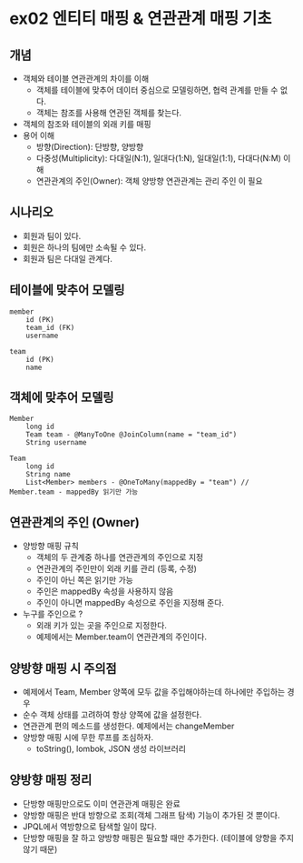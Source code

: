 # ex02 엔티티 매핑 & 연관관계 매핑 기초
## 개념
- 객체와 테이블 연관관계의 차이를 이해
    - 객체를 테이블에 맞추어 데이터 중심으로 모델링하면, 협력 관계를 만들 수 없다.
    - 객체는 참조를 사용해 연관된 객체를 찾는다.
- 객체의 참조와 테이블의 외래 키를 매핑
- 용어 이해
    - 방향(Direction): 단방향, 양방향
    - 다중성(Multiplicity): 다대일(N:1), 일대다(1:N), 일대일(1:1), 다대다(N:M) 이해
    - 연관관계의 주인(Owner): 객체 양방향 연관관계는 관리 주인 이 필요

## 시나리오
- 회원과 팀이 있다.
- 회원은 하나의 팀에만 소속될 수 있다.
- 회원과 팀은 다대일 관계다.

## 테이블에 맞추어 모델링
```text
member
    id (PK)
    team_id (FK)
    username

team
    id (PK)
    name
```

## 객체에 맞추어 모델링
```text
Member
    long id
    Team team - @ManyToOne @JoinColumn(name = "team_id")
    String username

Team
    long id
    String name
    List<Member> members - @OneToMany(mappedBy = "team") // Member.team - mappedBy 읽기만 가능
```

## 연관관계의 주인 (Owner)
- 양방향 매핑 규칙
    - 객체의 두 관계중 하나를 연관관계의 주인으로 지정
    - 연관관계의 주인만이 외래 키를 관리 (등록, 수정)
    - 주인이 아닌 쪽은 읽기만 가능
    - 주인은 mappedBy 속성을 사용하지 않음
    - 주인이 아니면 mappedBy 속성으로 주인을 지정해 준다.
- 누구를 주인으로 ?
    - 외래 키가 있는 곳을 주인으로 지정한다.
    - 예제에서는 Member.team이 연관관계의 주인이다.

## 양방향 매핑 시 주의점
- 예제에서 Team, Member 양쪽에 모두 값을 주입해야하는데 하나에만 주입하는 경우
- 순수 객체 상태를 고려하여 항상 양쪽에 값을 설정한다.
- 연관관계 편의 메소드를 생성한다. 예제에서는 changeMember
- 양방향 매핑 시에 무한 루프를 조심하자.
    - toString(), lombok, JSON 생성 라이브러리
  
## 양방향 매핑 정리
- 단방향 매핑만으로도 이미 연관관계 매핑은 완료
- 양방향 매핑은 반대 방향으로 조회(객체 그래프 탐색) 기능이 추가된 것 뿐이다.
- JPQL에서 역방향으로 탐색할 일이 많다.
- 단방향 매핑을 잘 하고 양방향 매핑은 필요할 때만 추가한다. (테이블에 양향을 주지 않기 때문)
    